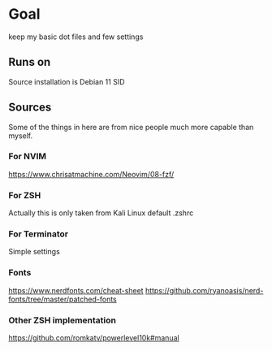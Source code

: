 # Goal
keep my basic dot files and few settings

## Runs on
Source installation is Debian 11 SID 

## Sources
Some of the things in here are from nice people much more capable than myself.

### For NVIM
https://www.chrisatmachine.com/Neovim/08-fzf/

### For ZSH
Actually this is only taken from Kali Linux default .zshrc

### For Terminator
Simple settings

### Fonts
https://www.nerdfonts.com/cheat-sheet
https://github.com/ryanoasis/nerd-fonts/tree/master/patched-fonts

### Other ZSH implementation
https://github.com/romkatv/powerlevel10k#manual
